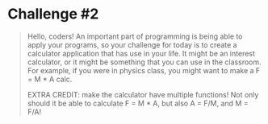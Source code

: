 # Challenge #2
> Hello, coders! An important part of programming is being able to apply your programs, so your challenge for today is to create a calculator application that has use in your life. It might be an interest calculator, or it might be something that you can use in the classroom. For example, if you were in physics class, you might want to make a F = M * A calc.
>
>EXTRA CREDIT: make the calculator have multiple functions! Not only should it be able to calculate F = M * A, but also A = F/M, and M = F/A!

